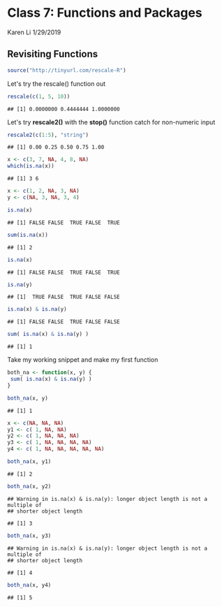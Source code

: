 Class 7: Functions and Packages
================
Karen Li
1/29/2019

Revisiting Functions
--------------------

``` r
source("http://tinyurl.com/rescale-R")
```

Let's try the rescale() function out

``` r
rescale(c(1, 5, 10))
```

    ## [1] 0.0000000 0.4444444 1.0000000

Let's try **rescale2()** with the **stop()** function catch for non-numeric input

``` r
rescale2(c(1:5), "string")
```

    ## [1] 0.00 0.25 0.50 0.75 1.00

``` r
x <- c(3, 7, NA, 4, 8, NA)
which(is.na(x))
```

    ## [1] 3 6

``` r
x <- c(1, 2, NA, 3, NA)
y <- c(NA, 3, NA, 3, 4)

is.na(x)
```

    ## [1] FALSE FALSE  TRUE FALSE  TRUE

``` r
sum(is.na(x))
```

    ## [1] 2

``` r
is.na(x)
```

    ## [1] FALSE FALSE  TRUE FALSE  TRUE

``` r
is.na(y)
```

    ## [1]  TRUE FALSE  TRUE FALSE FALSE

``` r
is.na(x) & is.na(y)
```

    ## [1] FALSE FALSE  TRUE FALSE FALSE

``` r
sum( is.na(x) & is.na(y) )
```

    ## [1] 1

Take my working snippet and make my first function

``` r
both_na <- function(x, y) {
 sum( is.na(x) & is.na(y) )
}

both_na(x, y)
```

    ## [1] 1

``` r
x <- c(NA, NA, NA)
y1 <- c( 1, NA, NA)
y2 <- c( 1, NA, NA, NA)
y3 <- c( 1, NA, NA, NA, NA)
y4 <- c( 1, NA, NA, NA, NA, NA)

both_na(x, y1)
```

    ## [1] 2

``` r
both_na(x, y2)
```

    ## Warning in is.na(x) & is.na(y): longer object length is not a multiple of
    ## shorter object length

    ## [1] 3

``` r
both_na(x, y3)
```

    ## Warning in is.na(x) & is.na(y): longer object length is not a multiple of
    ## shorter object length

    ## [1] 4

``` r
both_na(x, y4)
```

    ## [1] 5
